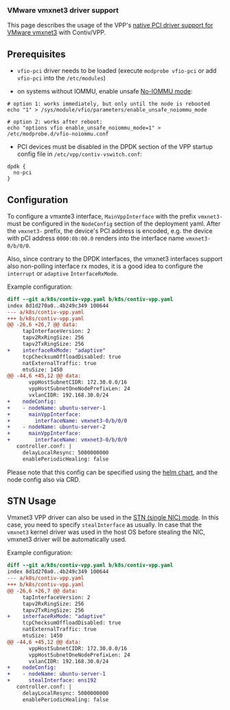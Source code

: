 ### VMware vmxnet3 driver support

This page describes the usage of the VPP's 
[native PCI driver support for VMware vmxnet3](https://docs.fd.io/vpp/18.10/md_src_plugins_vmxnet3_README.html) 
with Contiv/VPP.

## Prerequisites

- `vfio-pci` driver needs to be loaded (execute `modprobe vfio-pci` or add `vfio-pci` into the `/etc/modules`)

- on systems without IOMMU, enable unsafe [No-IOMMU mode](https://lwn.net/Articles/660745/):
```
# option 1: works immediately, but only until the node is rebooted
echo "1" > /sys/module/vfio/parameters/enable_unsafe_noiommu_mode

# option 2: works after reboot:
echo "options vfio enable_unsafe_noiommu_mode=1" > /etc/modprobe.d/vfio-noiommu.conf
```

- PCI devices must be disabled in the DPDK section of the VPP startup config file in `/etc/vpp/contiv-vswitch.conf`:
```
dpdk {
  no-pci
}
```

## Configuration
To configure a vmxnte3 interface, `MainVppInterface` with the prefix `vmxnet3-` must be configured in the 
`NodeConfig` section of the deployment yaml. After the `vmxnet3-` prefix, the device's PCI address is encoded,
e.g. the device with pCI address `0000:0b:00.0` renders into the interface name `vmxnet3-0/b/0/0`.


Also, since contrary to the DPDK interfaces, the vmxnet3 interfaces support also non-polling 
interface rx modes, it is a good idea to configure the `interrupt` or `adaptive` `InterfaceRxMode`.

Example configuration:
```diff
diff --git a/k8s/contiv-vpp.yaml b/k8s/contiv-vpp.yaml
index 8d1d270a0..4b249c349 100644
--- a/k8s/contiv-vpp.yaml
+++ b/k8s/contiv-vpp.yaml
@@ -26,6 +26,7 @@ data:
     tapInterfaceVersion: 2
     tapv2RxRingSize: 256
     tapv2TxRingSize: 256
+    interfaceRxMode: "adaptive"
     tcpChecksumOffloadDisabled: true
     natExternalTraffic: true
     mtuSize: 1450
@@ -44,6 +45,12 @@ data:
       vppHostSubnetCIDR: 172.30.0.0/16
       vppHostSubnetOneNodePrefixLen: 24
       vxlanCIDR: 192.168.30.0/24
+    nodeConfig:
+    - nodeName: ubuntu-server-1
+      mainVppInterface:
+        interfaceName: vmxnet3-0/b/0/0
+    - nodeName: ubuntu-server-2
+      mainVppInterface:
+        interfaceName: vmxnet3-0/b/0/0
   controller.conf: |
     delayLocalResync: 5000000000
     enablePeriodicHealing: false
``` 

Please note that this config can be specified using the [helm chart](../k8s/contiv-vpp), 
and the node config also via CRD.

## STN Usage
Vmxnet3 VPP driver can also be used in the [STN (single NIC) mode](SINGLE_NIC_SETUP.md).
In this case, you need to specify `stealInterface` as usually. In case that the
`vmxnet3` kernel driver was  used in the host OS before stealing the NIC, vmxnet3 driver
will be automatically used.

Example configuration:

```diff
diff --git a/k8s/contiv-vpp.yaml b/k8s/contiv-vpp.yaml
index 8d1d270a0..4b249c349 100644
--- a/k8s/contiv-vpp.yaml
+++ b/k8s/contiv-vpp.yaml
@@ -26,6 +26,7 @@ data:
     tapInterfaceVersion: 2
     tapv2RxRingSize: 256
     tapv2TxRingSize: 256
+    interfaceRxMode: "adaptive"
     tcpChecksumOffloadDisabled: true
     natExternalTraffic: true
     mtuSize: 1450
@@ -44,6 +45,12 @@ data:
       vppHostSubnetCIDR: 172.30.0.0/16
       vppHostSubnetOneNodePrefixLen: 24
       vxlanCIDR: 192.168.30.0/24
+    nodeConfig:
+    - nodeName: ubuntu-server-1
+      stealInterface: ens192
   controller.conf: |
     delayLocalResync: 5000000000
     enablePeriodicHealing: false
```